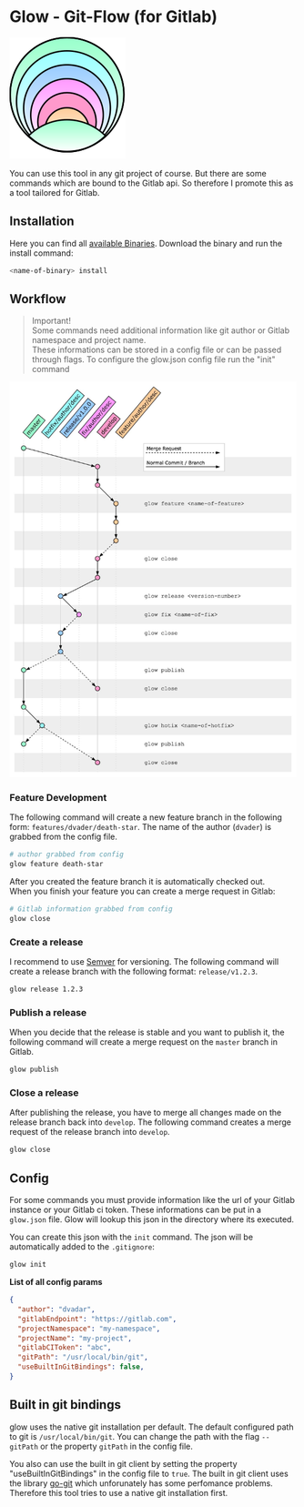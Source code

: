 # Glow - Git-Flow (for Gitlab)

![glow logo](./assets/glow-logo.svg)

You can use this tool in any git project of course. But there are some commands which are bound to the Gitlab api. So therefore I promote this as a tool tailored for Gitlab.

## Installation

Here you can find all [available Binaries](https://github.com/meinto/glow/releases). Download the binary and run the install command:

```bash
<name-of-binary> install
```

## Workflow

> Important!  
> Some commands need additional information like git author or Gitlab namespace and project name.  
> These informations can be stored in a config file or can be passed through flags.
> To configure the glow.json config file run the "init" command

![glow workflow](./assets/glow.jpg?raw=true)

### Feature Development

The following command will create a new feature branch in the following form: `features/dvader/death-star`. The name of the author (`dvader`) is grabbed from the config file.

```bash
# author grabbed from config
glow feature death-star
```

After you created the feature branch it is automatically checked out.  
When you finish your feature you can create a merge request in Gitlab:

```bash
# Gitlab information grabbed from config
glow close
```

### Create a release

I recommend to use [Semver](https://semver.org/) for versioning. The following command will create a release branch with the following format: `release/v1.2.3`.

```bash
glow release 1.2.3
```

### Publish a release

When you decide that the release is stable and you want to publish it, the following command will create a merge request on the `master` branch in Gitlab.

```bash
glow publish
```

### Close a release

After publishing the release, you have to merge all changes made on the release branch back into `develop`. The following command creates a merge request of the release branch into `develop`.

```bash
glow close
```

## Config

For some commands you must provide information like the url of your Gitlab instance or your Gitlab ci token. These informations can be put in a `glow.json` file. Glow will lookup this json in the directory where its executed.

You can create this json with the `init` command. The json will be automatically added to the `.gitignore`:

```bash
glow init
```

**List of all config params**

```json
{
  "author": "dvadar",
  "gitlabEndpoint": "https://gitlab.com",
  "projectNamespace": "my-namespace",
  "projectName": "my-project",
  "gitlabCIToken": "abc",
  "gitPath": "/usr/local/bin/git",
  "useBuiltInGitBindings": false,
}
```

## Built in git bindings

glow uses the native git installation per default. The default configured path to git is `/usr/local/bin/git`. You can change the path with the flag `--gitPath` or the property `gitPath` in the config file.

You also can use the built in git client by setting the property "useBuiltInGitBindings" in the config file to `true`. The built in git client uses the library [go-git](https://github.com/src-d/go-git) which unforunately has some perfomance problems. Therefore this tool tries to use a native git installation first.